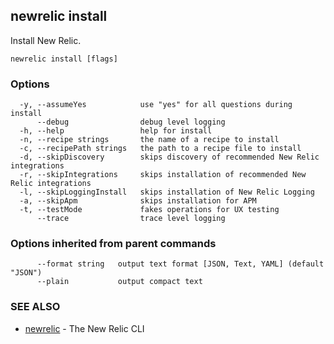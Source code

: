 ## newrelic install

Install New Relic.

```
newrelic install [flags]
```

### Options

```
  -y, --assumeYes            use "yes" for all questions during install
      --debug                debug level logging
  -h, --help                 help for install
  -n, --recipe strings       the name of a recipe to install
  -c, --recipePath strings   the path to a recipe file to install
  -d, --skipDiscovery        skips discovery of recommended New Relic integrations
  -r, --skipIntegrations     skips installation of recommended New Relic integrations
  -l, --skipLoggingInstall   skips installation of New Relic Logging
  -a, --skipApm              skips installation for APM
  -t, --testMode             fakes operations for UX testing
      --trace                trace level logging
```

### Options inherited from parent commands

```
      --format string   output text format [JSON, Text, YAML] (default "JSON")
      --plain           output compact text
```

### SEE ALSO

* [newrelic](newrelic.md)	 - The New Relic CLI


